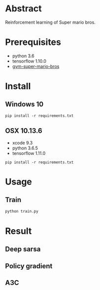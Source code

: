 # Abstract

Reinforcement learning of Super mario bros.

# Prerequisites

* python 3.6
* tensorflow 1.10.0
* [gym-super-mario-bros](https://pypi.org/project/gym-super-mario-bros/)

# Install

## Windows 10

```
pip install -r requirements.txt
```

## OSX 10.13.6

* xcode 9.3
* python 3.6.5
* tensorflow 1.11.0

```
pip install -r requirements.txt
```

# Usage

## Train

```bash
python train.py
```

# Result

## Deep sarsa

## Policy gradient

## A3C
